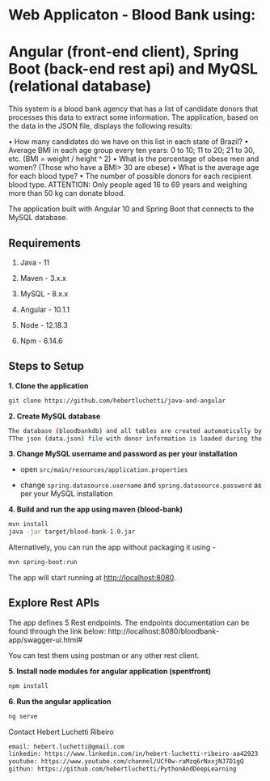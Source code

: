 # Web Applicaton - Blood Bank using:
# Angular (front-end client), Spring Boot (back-end rest api) and MyQSL (relational database) 

This system is a blood bank agency that has a list of candidate donors that processes this data to extract some information.
The application, based on the data in the JSON file, displays the following results:

• How many candidates do we have on this list in each state of Brazil?
• Average BMI in each age group every ten years: 0 to 10; 11 to 20; 21 to 30, etc. (BMI = weight /
height ^ 2)
• What is the percentage of obese men and women? (Those who have a BMI> 30 are obese)
• What is the average age for each blood type?
• The number of possible donors for each recipient blood type.
ATTENTION: Only people aged 16 to 69 years and weighing more than 50 kg can donate blood.

The application built with Angular 10 and Spring Boot that connects to the MySQL database. 

## Requirements

1. Java - 11

2. Maven - 3.x.x

3. MySQL - 8.x.x

4. Angular - 10.1.1

5. Node - 12.18.3

6. Npm - 6.14.6

## Steps to Setup

**1. Clone the application**

```bash
git clone https://github.com/hebertluchetti/java-and-angular
```

**2. Create MySQL database**
```bash
The database (bloodbankdb) and all tables are created automatically by the JPA
TThe json (data.json) file with donor information is loaded during the first execution of the java application.
```

**3. Change MySQL username and password as per your installation**

+ open `src/main/resources/application.properties`

+ change `spring.datasource.username` and `spring.datasource.password` as per your MySQL installation

**4. Build and run the app using maven (blood-bank)**

```bash
mvn install
java -jar target/blood-bank-1.0.jar
```

Alternatively, you can run the app without packaging it using -

```bash
mvn spring-boot:run
```

The app will start running at <http://localhost:8080>.

## Explore Rest APIs

The app defines 5 Rest endpoints. 
The endpoints documentation can be found through the link below:
http://localhost:8080/bloodbank-app/swagger-ui.html#

    
You can test them using postman or any other rest client.

**5. Install node modules for angular application (spentfront)**

```bash
npm install
```

**6. Run the angular application**

```bash
ng serve
```

Contact Hebert Luchetti Ribeiro
```bash
email: hebert.luchetti@gmail.com
linkedin: https://www.linkedin.com/in/hebert-luchetti-ribeiro-aa42923
youtube: https://www.youtube.com/channel/UCf0w-raMzq6rNxxjNJ7D1gQ
githun: https://github.com/hebertluchetti/PythonAndDeepLearning

```
